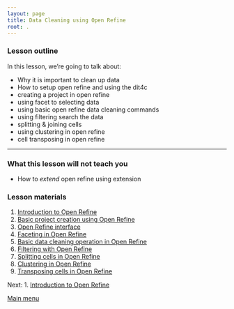 ```yaml
---
layout: page
title: Data Cleaning using Open Refine
root: .
---
```


### Lesson outline

In this lesson, we’re going to talk about:

- Why it is important to clean up data
- How to setup open refine and using the dit4c
- creating a project in open refine
- using facet to selecting data
- using basic open refine data cleaning commands
- using filtering search the data
- splitting & joining cells
- using clustering in open refine
- cell transposing in open refine

---

### What this lesson will not teach you

- How to *extend* open refine using extension

### Lesson materials

1. [Introduction to Open Refine](open-refine-01-intro.html)
2. [Basic project creation using Open Refine](open-refine-02-creation.html)
3. [Open Refine interface](open-refine-03-interface.html)
4. [Faceting in Open Refine](open-refine-04-faceting.html)
5. [Basic data cleaning operation in Open Refine](open-refine-05-basic.html)
6. [Filtering with Open Refine](open-refine-06-filtering.html)
7. [Splitting cells in Open Refine](open-refine-07-split.html)
8. [Clustering in Open Refine](open-refine-08-clustering.html)
9. [Transposing cells in Open Refine](open-refine-09-transpose.html)


Next: 1. [Introduction to Open Refine](open-refine-01-intro.html)

[Main menu](index.html)
